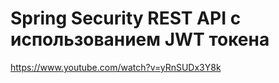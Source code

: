 # Spring Security REST API с использованием JWT токена

https://www.youtube.com/watch?v=yRnSUDx3Y8k
